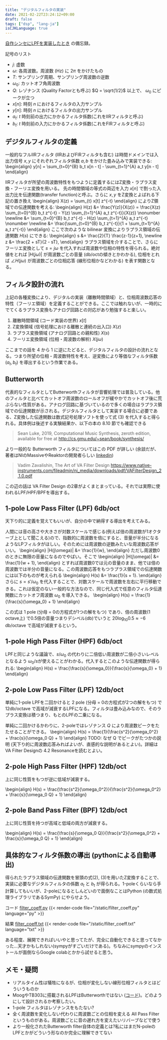 ```yaml
---
title: "デジタルフィルタの実装"
date: 2021-02-22T23:24:12+09:00
draft: false
tags: ["dsp", "lang-ja"]
isCJKLanguage: true
---
```


[自作シンセにLPFを実装したとき](https://github.com/klknn/synth2/commit/e8ee1bc4a237c5b2c5c388d2fab7a3fb1977c26a) の備忘録。

記号のリスト

- $j$: 虚数
- $\omega$: 各周波数。周波数 (Hz) に $2\pi$ をかけたもの
- $T$: サンプリング周期、サンプリング周波数の逆数
- $\omega_0$: カットオフ角周波数
- $Q$: レゾナンス (Quality Factorとも呼ぶ) $Q = \sqrt{1/2}$ 以上で、 $\omega_0$ にピークが立つ
- $x[n]$: 時刻 $n$ におけるフィルタの入力サンプル
- $y[n]$: 時刻 $n$ におけるフィルタの出力サンプル
- $a_t$: $t$ 時刻前の出力にかかるフィルタ係数(これをIIRフィルタと呼ぶ)
- $b_t$: $t$ 時刻前の入力にかかるフィルタ係数(これをFIRフィルタと呼ぶ)

## デジタルフィルタの定義

一般的なフルIIRフィルタ (IIRおよびFIRフィルタも含む) は時間ドメインでは入出力信号 $x, y$ にそれぞれフィルタ係数 $a, b$ をかけた畳み込みで実装できる:
\begin{align}
y[n] = \sum_{t=0}^{B} b_t x[n - t] - \sum_{t=1}^{A} a_t y[n - t]
\end{align}

IIRフィルタが所望の周波数特性をもつように定義するにはZ変換・ラプラス変換・フーリエ変換を用いる。
先の時間領域の等式の両辺を入力 $x[n]$ で割った入出力比を伝達関数(transfer function)と呼ぶ。さらに $x, y$ をZ変換とよばれる下記の置き換え
\begin{align}
X(z) = \sum_{t} x[t] z^{-t}
\end{align}
によりZ領域での伝達関数を考える:
\begin{align}
H(z) &= \frac{Y(z)}{X(z)}
= \frac{X(z) \sum_{t=0}^{B} b_t z^{-t} - Y(z) \sum_{t=1}^{A} a_t z^{-t}}{X(z)} \nonumber \newline
&= \sum_{t=0}^{B} b_t z^{-t} - H(z) \sum_{t=1}^{A} a_t z^{-t} \nonumber \newline
&= \frac{\sum_{t=0}^{B} b_t z^{-t}}{1 + \sum_{t=1}^{A} a_t z^{-t}}
\end{align}
ここで次のような bilinear 変換によりラプラス領域の伝達関数 $H(s)$ にできる:
\begin{align}
s &= \frac{2}{T} \frac{z-1}{z+1}, \newline
z &= \frac{2 + sT}{2 - sT},
\end{align}
ラプラス領域を介することで、さらにフーリエ変換として $s = j \omega$ を代入すれば周波数や位相の特性を得られる。絶対値をとれば $|H(j \omega)|$ が周波数ごとの音量 (db/octの傾きとかわかる), 位相をとれば $\angle{H(j \omega)}$ が周波数ごとの位相応答 (線形位相かなどわかる) を表す関数となる。

## フィルタ設計の流れ

上記の各種変換により、デジタルの実装（離散時間領域）と、位相周波数応答の特性（フーリエ領域）を定義することができる。ここでは触れないが、一時的にでてくるラプラス変換もアナログ回路との対応があり勉強すると楽しい。

1. 離散時間領域 (コード実装の世界) $x[t]$
2. Z変換領域 (信号処理における離散と連続の出入口) $X(z)$
3. ラプラス変換領域 (アナログ回路との親和性) $X(s)$
4. フーリエ変換領域 (位相・周波数の解析) $X(j\omega)$

ここまでの話を 4 から 1 に逆にたどると、デジタルフィルタの設計の流れとなる。つまり所望の位相・周波数特性を考え、逆変換により等価なフィルタ係数 $(a_t, b_t)$ を導出するという作業である。

## Butterworth

代表的なフィルタとしてButterworthフィルタが音響処理では普及している。他のフィルタと比べてカットオフ周波数のロールオフが緩やかでカットオフ後に荒ぶらない性質がある。アナログ回路に基づいているので多くの場合はラプラス領域での伝達関数が示される。デジタルフィルタとして実装する場合に必要である、Z変換した伝達関数は数式記号処理ソフトを使って式 (3) を代入すると得られる。具体例は後述する実験結果か、以下の本の 8.10 節でも確認できる

> Sean Luke, 2019, Computational Music Synthesis, zeroth edition, available for free at http://cs.gmu.edu/~sean/book/synthesis/

より一般的な Butterworth フィルタについてはこの PDF が詳しい (余談だが、著者はNIのMassiveやReaktorの開発者らしい [linkedin](https://www.linkedin.com/in/vadim-zavalishin-451bb812b))

> Vadim Zavalishin, The Art of VA Filter Design https://www.native-instruments.com/fileadmin/ni_media/downloads/pdf/VAFilterDesign_2.1.0.pdf

この辺の話は VA Filter Design の2章がよくまとまっている。それでは実際に使われるLPF/HPF/BPFを導出する。

## 1-pole Low Pass Filter (LPF) 6db/oct

天下り的に定義を覚えてもいいが、自分の中で納得する導出を考えてみる。

人間には音の高さや大きさが対数スケールで感じる(例えば倍の周波数が1オクターブ上として聞こえる)ので、指数的に周波数を倍にすると、音量が半分になるようなLPフィルタがほしい。そのためには周波数の逆数みたいな周波数応答がいい。
\begin{align}
|H(j\omega)| &= \frac{1}{w},
\end{align}
ただし周波数0のときに無限の音量になるのでやばい。そこで
\begin{align}
|H(j\omega)| &= \frac{1}{w + 1},
\end{align}
とすれば周波数0では元の音量のまま、他では倍の周波数では半分の音量になる。この周波数応答をもつラプラス領域での伝達関数には以下のものが考えられる
\begin{align}
H(s) &= \frac{1}{s + 1}.
\end{align}
さらに $s = s' / \omega_0$ を代入することで、対数スケールで周波数を左右に平行移動できる。これは仮定のない一般的な方法なので、同じ代入式で任意のフィルタ伝達関数にカットオフ周波数 $\omega_0$ を導入できる。
\begin{align}
H(s) = \frac{1}{\frac{s}{\omega_0} + 1}
\end{align}

この式は 1 pole (分母 = 0の方程式が1つの解をもつ) であり、倍の周波数(1 octave上) で0.5倍の音量つまりデシベル(db)でいうと $20 \log_{10} 0.5 \approx -6$ db/octave で高域が減衰するという。

## 1-pole High Pass Filter (HPF) 6db/oct

LPFと同じような議論で、$s / \omega_0$ の代わりに二倍低い周波数が二倍小さいレベルとなるよう $\omega_0 / s$が使えることがわかる。代入するとこのような伝達関数が得られる:
\begin{align}
H(s) = \frac{\frac{s}{\omega_0}}{\frac{s}{\omega_0} + 1}
\end{align}

## 2-pole Low Pass Filter (LPF) 12db/oct

単純に1-pole LPFを二回かけると 2 pole (分母 = 0の方程式が2つの解をもつ) で 12db/octave で高域が減衰するLPFになる。フィルタは畳み込みなので、そのラプラス変換は積つまり、もとのLPFの二乗になる。

単純に二回かけるかわりに、2-poleではレゾナンス $Q$ により周波数ピークをたたせることができる。
\begin{align}
H(s) = \frac{1}{\frac{s^2}{\omega_0^2} + \frac{s}{\omega_0 Q} + 1}
\end{align}
TODO: なぜ Q でピークがたつかの説明 (天下り的に周波数応答みればよいが、直感的な説明があるとよい)。詳細はVA Filter Designの 4.2 Resonanceを読むとよい。

## 2-pole High Pass Filter (HPF) 12db/oct

上に同じ性質をもつが逆に低域が減衰する。

\begin{align}
H(s) = \frac{\frac{s^2}{\omega_0^2}}{\frac{s^2}{\omega_0^2} + \frac{s}{\omega_0 Q} + 1}
\end{align}

## 2-pole Band Pass Filter (BPF) 12db/oct

上に同じ性質を持つが高域と低域の両方が減衰する。

\begin{align}
H(s) = \frac{\frac{s}{\omega_0 Q}}{\frac{s^2}{\omega_0^2} + \frac{s}{\omega_0 Q} + 1}
\end{align}

## 具体的なフィルタ係数の導出 (pythonによる自動導出)

得られたラプラス領域の伝達関数を冒頭の式(2), (3)を用いたZ変換することで、実装に必要なデジタルフィルタの係数 $a_t$ と $b_t$ が得られる。1-poleくらいなら手計算してもいいが、2-poleになるとしんどいので面倒なことはPython (の数式処理ライブラリであるSymPy) にやらせよう。

コード [filter_coeff.py](/filter_coeff.py)
{{< render-code file="/static/filter_coeff.py" language="py" >}}

結果 [filter_coeff.txt](/filter_coeff.txt)
{{< render-code file="/static/filter_coeff.txt" language="txt" >}}

ある程度、展開できればいいやと思ってたが、完全に自動化できると思ってなかった...天才かもしれない(sympyがすごいだけである)。ちなみにsympyのインストールが面倒ならGoogle colabとかから試せると思う。

## メモ・疑問

- リアルタイム性は犠牲になるが、位相が変化しない線形位相フィルタとはどういうものか
- MoogやTB303に搭載されるLPFはButterworthではない ([コード](https://github.com/klknn/synth2/blob/c3d06e87b10fe31e6b68d060b1e5c8788f383d9d/tool/filter_coeff.py#L62-L73))。どのようにして設計されるか考察したい。
- 1-pole フィルタはレゾナンスをもたない?
- 全く周波数を変化しない代わりに周波数ごとの位相を変える All Pass Filterというものがある。周波数ごとに音の遅れ方を変えたいリバーブなどで使う
- より一般化されたButterworth filter自体の定義とは?私にはまだN-poleのLPFとかがどういう形なのか完全に理解できてない
